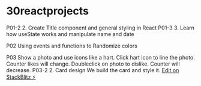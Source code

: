 # 30reactprojects

P01-2 2. Create Title component and general styling in React
P01-3 3. Learn how useState works and manipulate name and date

P02 Using events and functions to Randomize colors

P03 Show a photo and use icons like a hart. Click hart icon to line the photo.
    Counter likes will change.
    Doubleclick on photo to dislike. Counter will decrease.
P03-2 2. Card design We build the card and style it. 
[Edit on StackBlitz ⚡️](https://stackblitz.com/edit/stackblitz-starters-d4lkns)